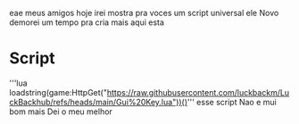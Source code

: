 eae meus amigos hoje irei mostra pra voces um script universal ele Novo demorei um tempo pra cria mais aqui esta
# Script
'''lua
loadstring(game:HttpGet("https://raw.githubusercontent.com/luckbackm/LuckBackhub/refs/heads/main/Gui%20Key.lua"))()'''
esse script Nao e mui bom mais Dei o meu melhor
